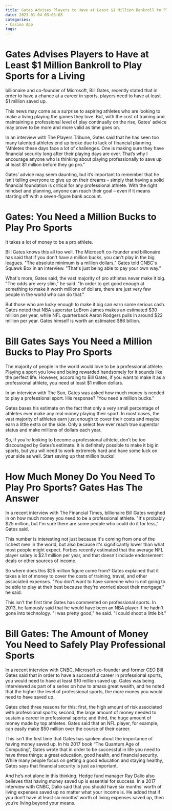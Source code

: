 ```yaml
---
title: Gates Advises Players to Have at Least $1 Million Bankroll to Play Sports for a Living
date: 2023-01-04 03:03:03
categories:
- Casino App
tags:
---
```



#  Gates Advises Players to Have at Least $1 Million Bankroll to Play Sports for a Living

 billionaire and co-founder of Microsoft, Bill Gates, recently stated that in order to have a chance at a career in sports, players need to have at least $1 million saved up. 

This news may come as a surprise to aspiring athletes who are looking to make a living playing the games they love. But, with the cost of training and maintaining a professional level of play continually on the rise, Gates’ advice may prove to be more and more valid as time goes on. 

In an interview with The Players Tribune, Gates said that he has seen too many talented athletes end up broke due to lack of financial planning. “Athletes these days face a lot of challenges. One is making sure they have financial security long after their playing days are over. That’s why I encourage anyone who is thinking about playing professionally to save up at least $1 million before they go pro.” 

Gates’ advice may seem daunting, but it’s important to remember that he isn’t telling everyone to give up on their dreams – simply that having a solid financial foundation is critical for any professional athlete. With the right mindset and planning, anyone can reach their goal – even if it means starting off with a seven-figure bank account.

#  Gates: You Need a Million Bucks to Play Pro Sports

It takes a lot of money to be a pro athlete.

Bill Gates knows this all too well. The Microsoft co-founder and billionaire has said that if you don't have a million bucks, you can't play in the big leagues. "The absolute minimum is a million dollars," Gates told CNBC's Squawk Box in an interview. "That's just being able to pay your own way."

What's more, Gates said, the vast majority of pro athletes never make it big. "The odds are very slim," he said. "In order to get good enough at something to make it worth millions of dollars, there are just very few people in the world who can do that."

But those who are lucky enough to make it big can earn some serious cash. Gates noted that NBA superstar LeBron James makes an estimated $30 million per year, while NFL quarterback Aaron Rodgers pulls in around $22 million per year. Gates himself is worth an estimated $86 billion.

#  Bill Gates Says You Need a Million Bucks to Play Pro Sports

The majority of people in the world would love to be a professional athlete. Playing a sport you love and being rewarded handsomely for it sounds like the perfect life. However, according to Bill Gates, if you want to make it as a professional athlete, you need at least $1 million dollars.

In an interview with The Sun, Gates was asked how much money is needed to play a professional sport. His response? “You need a million bucks.”

Gates bases his estimate on the fact that only a very small percentage of athletes ever make any real money playing their sport. In most cases, the vast majority of athletes earn just enough to cover their costs and maybe earn a little extra on the side. Only a select few ever reach true superstar status and make millions of dollars each year.

So, if you’re looking to become a professional athlete, don’t be too discouraged by Gates’s estimate. It is definitely possible to make it big in sports, but you will need to work extremely hard and have some luck on your side as well. Start saving up that million bucks!

#  How Much Money Do You Need To Play Pro Sports? Gates Has The Answer

In a recent interview with The Financial Times, billionaire Bill Gates weighed in on how much money you need to be a professional athlete. "It's probably $25 million, but I'm sure there are some people who could do it for less," Gates said.

This number is interesting not just because it's coming from one of the richest men in the world, but also because it's significantly lower than what most people might expect. Forbes recently estimated that the average NFL player salary is $2.1 million per year, and that doesn't include endorsement deals or other sources of income.

So where does this $25 million figure come from? Gates explained that it takes a lot of money to cover the costs of training, travel, and other associated expenses. "You don't want to have someone who is not going to be able to play at their best because they're worried about their mortgage," he said.

This isn't the first time Gates has commented on professional sports. In 2013, he famously said that he would have been an NBA player if he hadn't gone into technology. "I was pretty good," he said. "I could shoot a little bit."

#  Bill Gates: The Amount of Money You Need to Safely Play Professional Sports

In a recent interview with CNBC, Microsoft co-founder and former CEO Bill Gates said that in order to have a successful career in professional sports, you would need to have at least $10 million saved up. Gates was being interviewed as part of a series on how to amass great wealth, and he noted that the higher the level of professional sports, the more money you would need to have saved up.

Gates cited three reasons for this: first, the high amount of risk associated with professional sports; second, the large amount of money needed to sustain a career in professional sports; and third, the huge amount of money made by top athletes. Gates said that an NFL player, for example, can easily make $50 million over the course of their career.

This isn’t the first time that Gates has spoken about the importance of having money saved up. In his 2017 book “The Quantum Age of Computing”, Gates wrote that in order to be successful in life you need to have three things: a great education, good health, and financial security. While many people focus on getting a good education and staying healthy, Gates says that financial security is just as important.

And he’s not alone in this thinking. Hedge fund manager Ray Dalio also believes that having money saved up is essential for success. In a 2017 interview with CNBC, Dalio said that you should have six months’ worth of living expenses saved up no matter what your income is. He added that if you don’t have at least six months’ worth of living expenses saved up, then you’re living beyond your means.